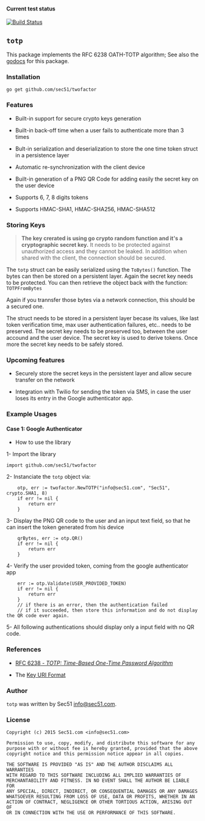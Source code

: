 #### Current test status

[![Build Status](https://travis-ci.io/github.com/sec51/twofactor/status.png)](https://travis-ci.io/github.com/sec51/twofactor/status.png)

## `totp`

This package implements the RFC 6238 OATH-TOTP algorithm; 
See also the [godocs](https://godoc.org/github.com/sec51/twofactor/)
for this package.

### Installation

```go get github.com/sec51/twofactor```

### Features

* Built-in support for secure crypto keys generation

* Built-in back-off time when a user fails to authenticate more than 3 times

* Bult-in serialization and deserialization to store the one time token struct in a persistence layer

* Automatic re-synchronization with the client device

* Built-in generation of a PNG QR Code for adding easily the secret key on the user device

* Supports 6, 7, 8 digits tokens

* Supports HMAC-SHA1, HMAC-SHA256, HMAC-SHA512


### Storing Keys

> **The key crerated is using go crypto random function and it's a cryptographic secret key.**
> It needs to be protected against unauthorized access and they cannot be leaked.
> In addition when shared with the client, the connection should be secured.

The `totp` struct can be easily serialized using the `ToBytes()` function. 
The bytes can then be stored on a persistent layer. Again the secret key needs to be protected.
You can then retrieve the object back with the function: `TOTPFromBytes`

Again if you trannsfer those bytes via a network connection, this should be a secured one.

The struct needs to be stored in a persistent layer becase its values, like last token verification time, 
max user authentication failures, etc.. needs to be preserved.
The secret key needs to be preserved too, between the user accound and the user device.
The secret key is used to derive tokens.
Once more the secret key needs to be safely stored.

### Upcoming features

* Securely store the secret keys in the persistent layer and allow secure transfer on the network

* Integration with Twilio for sending the token via SMS, in case the user loses its entry in the Google authenticator app.


### Example Usages

#### Case 1: Google Authenticator

* How to use the library

1- Import the library

```
import github.com/sec51/twofactor
```

2- Instanciate the `totp` object via:

```
	otp, err := twofactor.NewTOTP("info@sec51.com", "Sec51", crypto.SHA1, 8)	
	if err != nil {
		return err
	}
```

3- Display the PNG QR code to the user and an input text field, so that he can insert the token generated from his device

```
	qrBytes, err := otp.QR()
	if err != nil {
		return err
	}
```

4- Verify the user provided token, coming from the google authenticator app

```
	err := otp.Validate(USER_PROVIDED_TOKEN)
	if err != nil {
		return err
	}
	// if there is an error, then the authentication failed
	// if it succeeded, then store this information and do not display the QR code ever again.
```

5- All following authentications should display only a input field with no QR code.


### References

* [RFC 6238 - *TOTP: Time-Based One-Time Password Algorithm*](https://tools.ietf.org/rfc/rfc6238.txt)

* The [Key URI Format](https://code.google.com/p/google-authenticator/wiki/KeyUriFormat)


### Author

`totp` was written by Sec51 <info@sec51.com>.


### License

```
Copyright (c) 2015 Sec51.com <info@sec51.com>

Permission to use, copy, modify, and distribute this software for any
purpose with or without fee is hereby granted, provided that the above 
copyright notice and this permission notice appear in all copies.

THE SOFTWARE IS PROVIDED "AS IS" AND THE AUTHOR DISCLAIMS ALL WARRANTIES
WITH REGARD TO THIS SOFTWARE INCLUDING ALL IMPLIED WARRANTIES OF
MERCHANTABILITY AND FITNESS. IN NO EVENT SHALL THE AUTHOR BE LIABLE FOR
ANY SPECIAL, DIRECT, INDIRECT, OR CONSEQUENTIAL DAMAGES OR ANY DAMAGES
WHATSOEVER RESULTING FROM LOSS OF USE, DATA OR PROFITS, WHETHER IN AN
ACTION OF CONTRACT, NEGLIGENCE OR OTHER TORTIOUS ACTION, ARISING OUT OF
OR IN CONNECTION WITH THE USE OR PERFORMANCE OF THIS SOFTWARE. 
```
